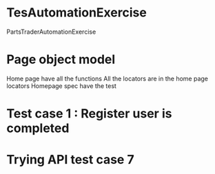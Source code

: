 # TesAutomationExercise
PartsTraderAutomationExercise
# Page object model
Home page have all the functions
All the locators are in the home page locators
Homepage spec have the test

# Test case 1 : Register user is completed
# Trying API test case 7
